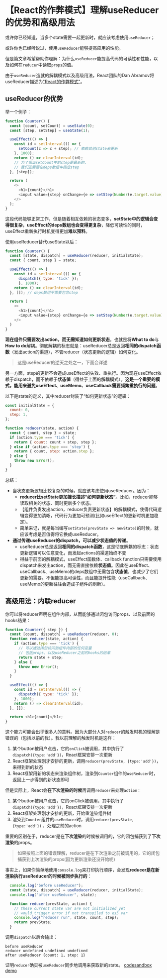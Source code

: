 # 【React的作弊模式】理解useReducer的优势和高级用法

或许你已经知道，当多个state需要一起更新时，就应该考虑使用`useReducer`；

或许你也已经听说过，使用`useReducer`能够提高应用的性能。

但是篇文章希望帮助你理解：为什么`useReducer`能提高代码的可读性和性能，以及如何在`reducer`中读取`props`的值。

由于`useReducer`造就的解耦模式以及高级用法，React团队的Dan Abramov将useReducer描述为["React的作弊模式"](https://twitter.com/dan_abramov/status/1102010979611746304)。

## useReducer的优势

举一个例子：

```js
function Counter() {
  const [count, setCount] = useState(0);
  const [step, setStep] = useState(1);

  useEffect(() => {
    const id = setInterval(() => {
      setCount(c => c + step); // 依赖其他state来更新
    }, 1000);
    return () => clearInterval(id);
    // 为了保证setCount中的step是最新的，
    // 我们还需要在deps数组中指定step
  }, [step]);

  return (
    <>
      <h1>{count}</h1>
      <input value={step} onChange={e => setStep(Number(e.target.value))} />
    </>
  );
}
```

这段代码能够正常工作，但是随着相互依赖的状态变多，**setState中的逻辑会变得很复杂**，**useEffect的deps数组也会变得更复杂**，降低可读性的同时，useEffect重新执行时机变得更加**难以预料**。

使用useReducer替代useState以后：

```js
function Counter() {
  const [state, dispatch] = useReducer(reducer, initialState);
  const { count, step } = state;

  useEffect(() => {
    const id = setInterval(() => {
      dispatch({ type: 'tick' });
      }, 1000);
    return () => clearInterval(id);
  }, []); // deps数组不需要包含step

  return (
    <>
      <h1>{count}</h1>
      <input value={step} onChange={e => setStep(Number(e.target.value))} />
    </>
  )
}
```

**现在组件只需要发出action，而无需知道如何更新状态**。也就是将**What to do**与**How to do**解耦。彻底解耦的标志就是：useReducer总是返回**相同的dispatch函数**（发出action的渠道），不管reducer（状态更新的逻辑）如何变化。

> 这是useReducer的逆天之处之一，下面会详述

另一方面，step的更新不会造成useEffect的失效、重执行。因为现在useEffect依赖于dispatch，而不依赖于**状态值**（得益于上面的解耦模式）。**这是一个重要的模式，能用来避免useEffect、useMemo、useCallback需要频繁重执行的问题**。

以下是state的定义，其中reducer封装了“如何更新状态”的逻辑：

```js
const initialState = {
  count: 0,
  step: 1,
};

function reducer(state, action) {
  const { count, step } = state;
  if (action.type === 'tick') {
    return { count: count + step, step };
  } else if (action.type === 'step') {
    return { count, step: action.step };
  } else {
    throw new Error();
  }
}
```

总结：

- 当状态更新逻辑比较复杂的时候，就应该考虑使用useReducer。因为：
  - **reducer比setState更加擅长描述“如何更新状态”**。比如，reducer能够读取相关的状态、同时更新多个状态。
  - 【组件负责发出action，reducer负责更新状态】的解耦模式，使得代码逻辑变得更加清晰，代码行为更加可预测(比如useEffect的更新时机更加稳定)。
  - 简单来记，就是每当编写`setState(prevState => newState)`的时候，就应该考虑是否值得将它换成useReducer。
- **通过传递useReducer的dispatch，可以减少状态值的传递**。
  - useReducer总是返回**相同的dispatch函数**，这是彻底解耦的标志：状态更新逻辑可以任意变化，而发起actions的渠道始终不变
  - 得益于前面的解耦模式，useEffect函数体、callback function只需要使用dispatch来发出action，而无需直接依赖**状态值**。因此在useEffect、useCallback、useMemo的deps数组中无需包含**状态值**，也减少了它们更新的需要。不但能提高可读性，而且能提升性能（useCallback、useMemo的更新往往会造成子组件的刷新）。

## 高级用法：内联reducer

你可以将reducer声明在组件内部，从而能够通过闭包访问props、以及前面的hooks结果：

```js
function Counter({ step }) {
  const [count, dispatch] = useReducer(reducer, 0);
  function reducer(state, action) {
    if (action.type === 'tick') {
      // 可以通过闭包访问到组件内部的任何变量
      // 包括props，以及useReducer之前的hooks的结果
      return state + step;
    } else {
      throw new Error();
    }
  }

  useEffect(() => {
    const id = setInterval(() => {
      dispatch({ type: 'tick' });
    }, 1000);
    return () => clearInterval(id);
  }, []);

  return <h1>{count}</h1>;
}
```

这个能力可能会出乎很多人的意料。因为大部分人对`reducer`的触发时机的理解是错误的（包括以前的我）。我以前理解的触发时机是这样：

1. 某个button被用户点击，它的`onClick`被调用，其中执行了`dispatch({type:'add'})`，React框架安排一次更新
2. React框架处理刚才安排的更新，调用`reducer(prevState, {type:'add'})`，来得到新的状态
3. React框架用新的状态来渲染组件树，渲染到`Counter`组件的`useReducer`时，返回上一步得到的新状态即可

但是实际上，React会**在下次渲染的时候**再调用`reducer`来处理`action：`

1. 某个button被用户点击，它的onClick被调用，其中执行了`dispatch({type:'add'})`，React框架安排一次更新
2. React框架处理刚才安排的更新，开始重渲染组件树
3. 渲染到`Counter`组件的`useReducer`时，调用`reducer(prevState, {type:'add'})` ，处理之前的action

重要的区别在于，reducer是在**下次渲染**的时候被调用的，它的闭包捕获到了**下次渲染**的props。

> 如果按照上面的错误理解，reducer是在下次渲染之前被调用的，它的闭包捕获到上次渲染的props(因为更新渲染还没开始呢)

事实上，如果你简单地使用`console.log`来打印执行顺序，会发现**reducer是在新渲染执行useReducer的时候被同步执行的**：

```js
  console.log("before useReducer");
  const [state, dispatch] = useReducer(reducer, initialState);
  console.log("after useReducer", state);

  function reducer(prevState, action) {
    // these current state var are not initialized yet
    // would trigger error if not transpiled to es5 var
    console.log("reducer run", state, count, step);
    return prevState;
  }
```

调用`dispatch`以后会输出：

```
before useReducer
reducer undefined undefined undefined
after useReducer {count: 1, step: 1}
```

证明`reducer`确实被`useReducer`同步地调用来获取新的state。
[codesandbox demo](https://codesandbox.io/s/reducer-trigger-timming-wukxw?file=/src/index.js)

